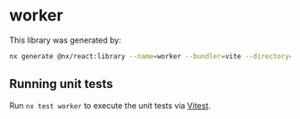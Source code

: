 # worker

This library was generated by:

```sh
nx generate @nx/react:library --name=worker --bundler=vite --directory=libs/worker --compiler=swc --importPath=@takram/three-worker --style=none --unitTestRunner=jest --no-interactive
```

## Running unit tests

Run `nx test worker` to execute the unit tests via [Vitest](https://vitest.dev/).
